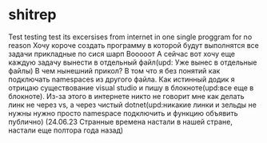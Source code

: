 # shitrep
Test testing test
its excersises from internet in one single proggram for no reason
Хочу короче создать программу в которой будут выполнятся все задачи прикладные по сися шарп
Вооооот
А сейчас вот хочу еще каждую задачу вынести в отдельный файл(upd: Уже вынес в отдельные файлы)
В чем нынешний прикол? В том что я без понятий как подключать namespaces из другого файла.
Как истинный додик я отрицаю существование visual studio и пишу в блокноте(upd:все еще в блокноте).
Из-за этого в интернете никто не говорит мне как делать линк не через vs, а через чистый dotnet(upd:никакие линки и зельды не нужны нужно просто namespace подключить и функцию объявить публично)
(24.06.23 Странные времена настали в нашей стране, настали еще полтора года назад)
